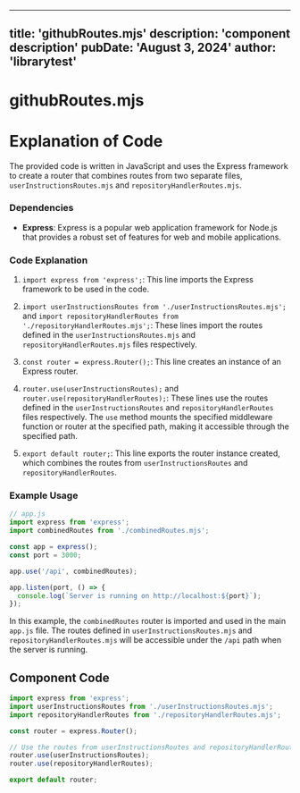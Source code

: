 ---
  title: 'githubRoutes.mjs'
  description: 'component description'
  pubDate: 'August 3, 2024'
  author: 'librarytest'
  ---
  
  
  
  # githubRoutes.mjs
  # Explanation of Code

The provided code is written in JavaScript and uses the Express framework to create a router that combines routes from two separate files, `userInstructionsRoutes.mjs` and `repositoryHandlerRoutes.mjs`.

### Dependencies
- **Express**: Express is a popular web application framework for Node.js that provides a robust set of features for web and mobile applications.

### Code Explanation
1. `import express from 'express';`: This line imports the Express framework to be used in the code.
   
2. `import userInstructionsRoutes from './userInstructionsRoutes.mjs';` and `import repositoryHandlerRoutes from './repositoryHandlerRoutes.mjs';`: These lines import the routes defined in the `userInstructionsRoutes.mjs` and `repositoryHandlerRoutes.mjs` files respectively.

3. `const router = express.Router();`: This line creates an instance of an Express router.

4. `router.use(userInstructionsRoutes);` and `router.use(repositoryHandlerRoutes);`: These lines use the routes defined in the `userInstructionsRoutes` and `repositoryHandlerRoutes` files respectively. The `use` method mounts the specified middleware function or router at the specified path, making it accessible through the specified path.

5. `export default router;`: This line exports the router instance created, which combines the routes from `userInstructionsRoutes` and `repositoryHandlerRoutes`.

### Example Usage
```javascript
// app.js
import express from 'express';
import combinedRoutes from './combinedRoutes.mjs';

const app = express();
const port = 3000;

app.use('/api', combinedRoutes);

app.listen(port, () => {
  console.log(`Server is running on http://localhost:${port}`);
});
```

In this example, the `combinedRoutes` router is imported and used in the main `app.js` file. The routes defined in `userInstructionsRoutes.mjs` and `repositoryHandlerRoutes.mjs` will be accessible under the `/api` path when the server is running.
  
  ## Component Code
  ```jsx
  import express from 'express';
import userInstructionsRoutes from './userInstructionsRoutes.mjs';
import repositoryHandlerRoutes from './repositoryHandlerRoutes.mjs';

const router = express.Router();

// Use the routes from userInstructionsRoutes and repositoryHandlerRoutes
router.use(userInstructionsRoutes);
router.use(repositoryHandlerRoutes);

export default router;
  ```
  